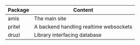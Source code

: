 | Package | Content                                |
| ------- | -------------------------------------- |
| amis    | The main site                          |
| pritel  | A backend handling realtime websockets |
| druzi   | Library interfacing database           |
